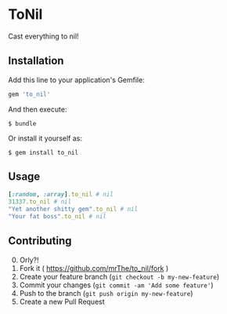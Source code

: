 # ToNil

Cast everything to nil!

## Installation

Add this line to your application's Gemfile:

```ruby
gem 'to_nil'
```

And then execute:

    $ bundle

Or install it yourself as:

    $ gem install to_nil

## Usage

```ruby
[:random, :array].to_nil # nil
31337.to_nil # nil
"Yet another shitty gem".to_nil # nil
"Your fat boss".to_nil # nil
```

## Contributing

0. Orly?!
1. Fork it ( https://github.com/mrThe/to_nil/fork )
2. Create your feature branch (`git checkout -b my-new-feature`)
3. Commit your changes (`git commit -am 'Add some feature'`)
4. Push to the branch (`git push origin my-new-feature`)
5. Create a new Pull Request
